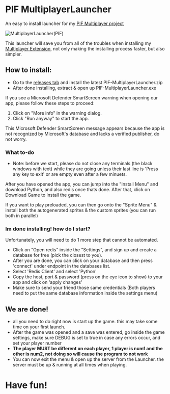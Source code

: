 # PIF MultiplayerLauncher
An easy to install launcher for my [PIF Multiplayer project](https://github.com/NoamRothschild/infinitefusion-multiplayer)

![MultiplayerLauncher(PIF)](https://github.com/NoamRothschild/MultiplayerLauncher/assets/98104540/ee687fd7-4f34-4011-adf1-7fef7b50ed7f)

This launcher will save you from all of the troubles when installing my [Multiplayer Extension](https://github.com/NoamRothschild/infinitefusion-multiplayer), not only making the installing process faster, but also simpler.

## How to install:
- Go to the [releases tab](https://github.com/NoamRothschild/MultiplayerLauncher/releases) and install the latest PIF-MultiplayerLauncher.zip
- After done installing, extract & open up PIF-MultiplayerLauncher.exe
  
If you see a Microsoft Defender SmartScreen warning when opening our app, please follow these steps to proceed:
1. Click on "More info" in the warning dialog.
2. Click "Run anyway" to start the app.

This Microsoft Defender SmartScreen message appears because the app is not recognized by Microsoft's database and lacks a verified publisher, do not worry.

### What to-do
- Note: before we start, please do not close any terminals (the black windows with text) while they are going unless their last line is 'Press any key to exit' or are empty even after a few minuets.

After you have opened the app, you can jump into the "Install Menu" and download Python, and also redis once thats done.
After that, click on Download Game to install the game.

If you want to play preloaded, you can then go onto the "Sprite Menu" & install both the autogenerated sprites & the custom sprites (you can run both in parallel)

### Im done installing! how do I start?

Unfortunately, you will need to do 1 more step that cannot be automated.
- Click on "Open redis" inside the "Settings", and sign up and create a database for free (pick the closest to you).
- After you are done, you can click on your database and then press 'connect' under endpoint in the databases list.
- Select 'Redis Client' and select 'Python'
- Copy the host, port & password (press on the eye icon to show) to your app and click on 'apply changes'
- Make sure to send your friend those same credentials (Both players need to put the same database information inside the settings menu)

## We are done!
- all you need to do right now is start up the game. this may take some time on your first launch.
- After the game was opened and a save was entered, go inside the game settings, make sure DEBUG is set to true in case any errors occur, and set your player number
- **The player MUST be different on each player, 1 player is num1 and the other is num2, not doing so will cause the program to not work**
- You can now exit the menu & open up the server from the Launcher. the server must be up & running at all times when playing.
  
# Have fun!
